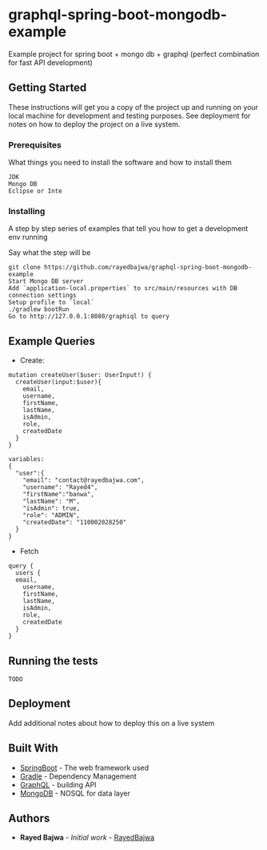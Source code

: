 # graphql-spring-boot-mongodb-example
Example project for spring boot + mongo db + graphql (perfect combination for fast API development)

## Getting Started

These instructions will get you a copy of the project up and running on your local machine for development and testing purposes. See deployment for notes on how to deploy the project on a live system.

### Prerequisites

What things you need to install the software and how to install them

```
JDK
Mongo DB
Eclipse or Inte
```

### Installing

A step by step series of examples that tell you how to get a development env running

Say what the step will be

```
git clone https://github.com/rayedbajwa/graphql-spring-boot-mongodb-example
Start Mongo DB server
Add `application-local.properties` to src/main/resources with DB connection settings
Setup profile to `local`
./gradlew bootRun
Go to http://127.0.0.1:8080/graphiql to query 
```
## Example Queries

* Create: 
```
mutation createUser($user: UserInput!) {
  createUser(input:$user){
    email,
    username,
    firstName,
    lastName,
    isAdmin,
    role,
    createdDate
  }
}

variables:
{
  "user":{ 
    "email": "contact@rayedbajwa.com",
    "username": "Rayed4",
    "firstName":"banwa",
    "lastName": "M",
    "isAdmin": true,
    "role": "ADMIN",
  	"createdDate": "110002028250"
  }
}
```
* Fetch
```
query {
  users {
  email,
    username,
    firstName,
    lastName,
    isAdmin,
    role,
    createdDate
  }
}
```

## Running the tests
```
TODO
```

## Deployment

Add additional notes about how to deploy this on a live system

## Built With

* [SpringBoot](https://spring.io/guides/gs/spring-boot/) - The web framework used
* [Gradle](https://gradle.org/) - Dependency Management
* [GraphQL](https://graphql.org/) - building API
* [MongoDB](https://docs.mongodb.com/) - NOSQL for data layer

## Authors

* **Rayed Bajwa** - *Initial work* - [RayedBajwa](https://github.com/rayedbajwa)
